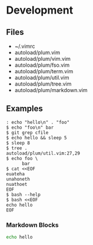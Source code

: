 # Development

## Files

* ~/.vimrc
* autoload/plum.vim
* autoload/plum/vim.vim
* autoload/plum/fso.vim
* autoload/plum/term.vim
* autoload/plum/util.vim
* autoload/plum/tree.vim
* autoload/plum/markdown.vim

## Examples

    : echo "hello\n" . "foo"
    $ echo "foo\n" bar
    $ git grep cfile
    $ echo hello && sleep 5
    $ sleep 8
    $ tree .
    autoload/plum/util.vim:27,29
    $ echo foo \
          bar
    $ cat <<EOF
    euateha
    unahoneth
    nuathoet
    EOF
    $ bash --help
    $ bash <<EOF
    echo hello
    EOF


### Markdown Blocks
```sh
echo hello
```
